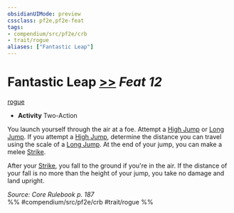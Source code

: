 ```yaml
---
obsidianUIMode: preview
cssclass: pf2e,pf2e-feat
tags:
- compendium/src/pf2e/crb
- trait/rogue
aliases: ["Fantastic Leap"]
---
```

# Fantastic Leap  [>>](../../rules/core-rulebook/chapter-9-playing-the-game.md#Actions "Two-Action") *Feat 12*  
[rogue](../../rules/traits/rogue.md)  

- **Activity** Two-Action

You launch yourself through the air at a foe. Attempt a [High Jump](../../rules/actions/high-jump.md) or [Long Jump](../../rules/actions/long-jump.md). If you attempt a [High Jump](../../rules/actions/high-jump.md), determine the distance you can travel using the scale of a [Long Jump](../../rules/actions/long-jump.md). At the end of your jump, you can make a melee [Strike](../../rules/actions/strike.md).

After your [Strike](../../rules/actions/strike.md), you fall to the ground if you're in the air. If the distance of your fall is no more than the height of your jump, you take no damage and land upright.

*Source: Core Rulebook p. 187*  
%% #compendium/src/pf2e/crb #trait/rogue %%